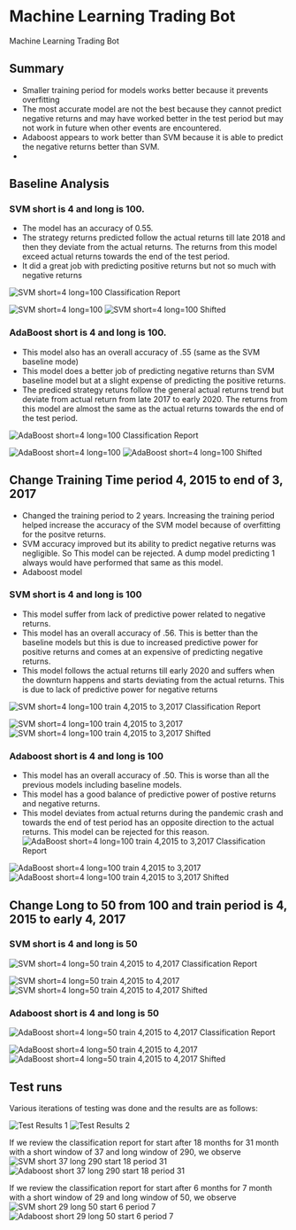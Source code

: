 # Machine Learning Trading Bot
Machine Learning Trading Bot

## Summary
* Smaller training period for models works better because it prevents overfitting
* The most accurate model are not the best because they cannot predict negative returns and may have worked better in the test period but may not work in future when other events are encountered.
* Adaboost appears to work better than SVM because it is able to predict the negative returns better than SVM.
* 

## Baseline Analysis
### SVM short is 4 and long is 100.
* The model has an accuracy of 0.55. 
* The strategy returns predicted follow the actual returns till late 2018
and then they deviate from the actual returns. The returns from this model exceed actual returns towards the end of the test period.
* It did a great job with predicting positive returns but not so much with negative returns

![SVM short=4 long=100 Classification Report](Resources/SVM_short_4_long_100_baseline_classification_report.png)

![SVM short=4 long=100](Resources/SVM_short_4_long_100_baseline.png)
![SVM short=4 long=100 Shifted](Resources/SVM_short_4_long_100_baseline_shifted.png)

### AdaBoost short is 4 and long is 100.
* This model also has an overall accuracy of .55 (same as the SVM baseline mode)
* This model does a better job of predicting negative returns than SVM baseline model but at a slight expense of predicting the positive returns.
* The prediced strategy retuns follow the general actual returns trend but deviate from actual return from
late 2017 to early 2020. The returns from this model are almost the same as the actual returns towards the end of the test period.

![AdaBoost short=4 long=100 Classification Report](Resources/Adaboost_short_4_long_100_baseline_classification_report.png)

![AdaBoost short=4 long=100](Resources/Adaboost_short_4_long_100_baseline.png)
![AdaBoost short=4 long=100 Shifted](Resources/Adaboost_short_4_long_100_baseline_shifted.png)

## Change Training Time period 4, 2015 to end of 3, 2017
* Changed the training period to 2 years. Increasing the training period helped increase the accuracy of the SVM model because of overfitting for the positve returns.
* SVM accuracy improved but its ability to predict negative returns was negligible. So This model can be rejected. A dump model predicting 1 always would have performed that same as this model.
* Adaboost model 
### SVM short is 4 and long is 100
* This model suffer from lack of predictive power related to negative returns.
* This model has an overall accuracy of .56. This is better than the baseline models but this is due to increased predictive power for positive returns and comes at an expensive of predicting negative returns.
* This model follows the actual returns till early 2020 and suffers when the downturn happens and starts deviating from the actual returns. This is due to lack of predictive power for negative returns

![SVM short=4 long=100 train 4,2015 to 3,2017 Classification Report](Resources/SVM_short_4_long_100_train_4_2015_3_2017_classification_report.png)

![SVM short=4 long=100 train 4,2015 to 3,2017](Resources/SVM_short_4_long_100_train_4_2015_3_2017.png)
![SVM short=4 long=100 train 4,2015 to 3,2017 Shifted](Resources/SVM_short_4_long_100_train_4_2015_3_2017_shifted.png)

### Adaboost short is 4 and long is 100
* This model has an overall accuracy of .50. This is worse than all the previous models including baseline models.
* This model has a good balance of predictive power of postive returns and negative returns.
* This model deviates from actual returns during the pandemic crash and towards the end of test period has 
an opposite direction to the actual returns. This model can be rejected for this reason.
![AdaBoost short=4 long=100 train 4,2015 to 3,2017 Classification Report](Resources/Adaboost_short_4_long_100_train_4_2015_3_2017_classification_report.png)

![AdaBoost short=4 long=100 train 4,2015 to 3,2017](Resources/Adaboost_short_4_long_100_train_4_2015_3_2017.png)
![AdaBoost short=4 long=100 train 4,2015 to 3,2017 Shifted](Resources/Adaboost_short_4_long_100_train_4_2015_3_2017_shifted.png)

## Change Long to 50 from 100 and train period is 4, 2015 to early 4, 2017
### SVM short is 4 and long is 50

![SVM short=4 long=50 train 4,2015 to 4,2017 Classification Report](Resources/SVM_short_4_long_50_train_4_2015_4_2017_classification_report.png)

![SVM short=4 long=50 train 4,2015 to 4,2017](Resources/SVM_short_4_long_50_train_4_2015_4_2017.png)
![SVM short=4 long=50 train 4,2015 to 4,2017 Shifted](Resources/SVM_short_4_long_50_train_4_2015_4_2017_shifted.png)

### Adaboost short is 4 and long is 50
![AdaBoost short=4 long=50 train 4,2015 to 4,2017 Classification Report](Resources/Adaboost_short_4_long_50_train_4_2015_4_2017_classification_report.png)

![AdaBoost short=4 long=50 train 4,2015 to 4,2017](Resources/Adaboost_short_4_long_50_train_4_2015_4_2017.png)
![AdaBoost short=4 long=50 train 4,2015 to 4,2017 Shifted](Resources/Adaboost_short_4_long_50_train_4_2015_4_2017_shifted.png)

## Test runs 
Various iterations of testing was done and the results are as follows:

![Test Results 1](Resources/test_results_various_runs_1.png)
![Test Results 2](Resources/test_results_various_runs_2.png)

If we review the classification report for start after 18 months for 31 month with a short window of 37 and long window of 290, we observe 
![SVM short 37 long 290 start 18 period 31](Resources/SVM_short_37_long_290_start_18_period_31.png)
![Adaboost short 37 long 290 start 18 period 31](Resources/Adaboost_short_37_long_290_start_18_period_31.png)

If we review the classification report for start after 6 months for 7 month with a short window of 29 and long window of 50, we observe 
![SVM short 29 long 50 start 6 period 7](Resources/SVM_short_29_long_50_start_6_period_7.png)
![Adaboost short 29 long 50 start 6 period 7](Resources/Adaboost_short_29_long_50_start_6_period_7.png)
